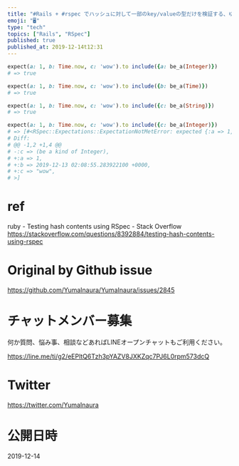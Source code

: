```yaml
---
title: "#Rails + #rspec でハッシュに対して一部のkey/valueの型だけを検証する、ゆるいテストをするには include と b"
emoji: "🖥"
type: "tech"
topics: ["Rails", "RSpec"]
published: true
published_at: 2019-12-14t12:31
---
```


```rb
expect(a: 1, b: Time.now, c: 'wow').to include({a: be_a(Integer)})
# => true

expect(a: 1, b: Time.now, c: 'wow').to include({b: be_a(Time)})
# => true

expect(a: 1, b: Time.now, c: 'wow').to include({c: be_a(String)})
# => true

expect(a: 1, b: Time.now, c: 'wow').to include({c: be_a(Integer)})
# => [#<RSpec::Expectations::ExpectationNotMetError: expected {:a => 1, :b => 2019-12-13 02:08:55.283922100 +0000, :c => "wow"} to include {:c => (be a kind of Integer)}
# Diff:
# @@ -1,2 +1,4 @@
# -:c => (be a kind of Integer),
# +:a => 1,
# +:b => 2019-12-13 02:08:55.283922100 +0000,
# +:c => "wow",
# >]

```

# ref

ruby - Testing hash contents using RSpec - Stack Overflow
https://stackoverflow.com/questions/8392884/testing-hash-contents-using-rspec

# Original by Github issue

https://github.com/YumaInaura/YumaInaura/issues/2845








<!-- Update From Qiita API -->

# チャットメンバー募集


何か質問、悩み事、相談などあればLINEオープンチャットもご利用ください。

https://line.me/ti/g2/eEPltQ6Tzh3pYAZV8JXKZqc7PJ6L0rpm573dcQ





# Twitter


https://twitter.com/YumaInaura


<!-- Update From Qiita API -->



# 公開日時

2019-12-14

